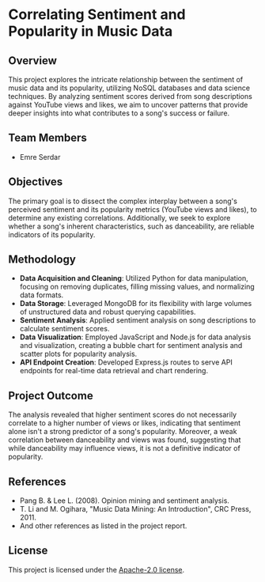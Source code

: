 # Correlating Sentiment and Popularity in Music Data

## Overview
This project explores the intricate relationship between the sentiment of music data and its popularity, utilizing NoSQL databases and data science techniques. By analyzing sentiment scores derived from song descriptions against YouTube views and likes, we aim to uncover patterns that provide deeper insights into what contributes to a song's success or failure.

## Team Members
- Emre Serdar

## Objectives
The primary goal is to dissect the complex interplay between a song's perceived sentiment and its popularity metrics (YouTube views and likes), to determine any existing correlations. Additionally, we seek to explore whether a song's inherent characteristics, such as danceability, are reliable indicators of its popularity.

## Methodology
- **Data Acquisition and Cleaning**: Utilized Python for data manipulation, focusing on removing duplicates, filling missing values, and normalizing data formats.
- **Data Storage**: Leveraged MongoDB for its flexibility with large volumes of unstructured data and robust querying capabilities.
- **Sentiment Analysis**: Applied sentiment analysis on song descriptions to calculate sentiment scores.
- **Data Visualization**: Employed JavaScript and Node.js for data analysis and visualization, creating a bubble chart for sentiment analysis and scatter plots for popularity analysis.
- **API Endpoint Creation**: Developed Express.js routes to serve API endpoints for real-time data retrieval and chart rendering.

## Project Outcome
The analysis revealed that higher sentiment scores do not necessarily correlate to a higher number of views or likes, indicating that sentiment alone isn't a strong predictor of a song's popularity. Moreover, a weak correlation between danceability and views was found, suggesting that while danceability may influence views, it is not a definitive indicator of popularity.


## References
- Pang B. & Lee L. (2008). Opinion mining and sentiment analysis.
- T. Li and M. Ogihara, "Music Data Mining: An Introduction", CRC Press, 2011.
- And other references as listed in the project report.

## License
This project is licensed under the [Apache-2.0 license](LICENSE).
